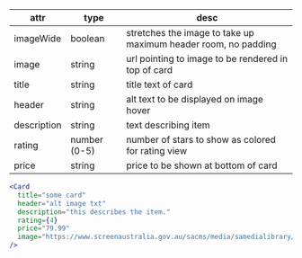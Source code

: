 | attr        | type         | desc                                                           |
| ----------- | ------------ | -------------------------------------------------------------- |
| imageWide   | boolean      | stretches the image to take up maximum header room, no padding |
| image       | string       | url pointing to image to be rendered in top of card            |
| title       | string       | title text of card                                             |
| header      | string       | alt text to be displayed on image hover                        |
| description | string       | text describing item                                           |
| rating      | number (0-5) | number of stars to show as colored for rating view             |
| price       | string       | price to be shown at bottom of card                            |

```jsx
<Card
  title="some card"
  header="alt image txt"
  description="this describes the item."
  rating={4}
  price="79.99"
  image="https://www.screenaustralia.gov.au/sacms/media/samedialibrary/screenguide/titles/tid33797-mountain/tid33797-web/tid33797-mountain-001-hero.jpg"
/>
```
